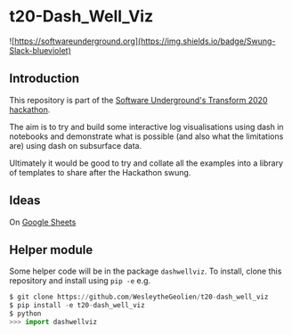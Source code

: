 # t20-Dash_Well_Viz

![https://softwareunderground.org](https://img.shields.io/badge/Swung-Slack-blueviolet)

## Introduction

This repository is part of the [Software Underground's Transform 2020 hackathon](https://softwareunderground.org/events/2020/6/6/global-hackathon).

The aim is to try and build some interactive log visualisations using dash in notebooks and demonstrate what is possible (and also what the limitations are) using dash on subsurface data.

Ultimately it would be good to try and collate all the examples into a library of templates to share after the Hackathon swung.


## Ideas
On [Google Sheets](https://docs.google.com/spreadsheets/d/1gieWb1a5SLRJ-7yi7D5vFpQzgGGNCmgcwziRxeb_wYc/edit#gid=0)


## Helper module

Some helper code will be in the package ``dashwellviz``. To install, clone this repository and install using ``pip -e`` e.g.

```python
$ git clone https://github.com/WesleytheGeolien/t20-dash_well_viz
$ pip install -e t20-dash_well_viz
$ python
>>> import dashwellviz
```
